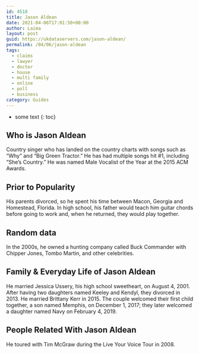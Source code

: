```yaml
---
id: 4518
title: Jason Aldean
date: 2021-04-06T17:01:50+00:00
author: Laima
layout: post
guid: https://ukdataservers.com/jason-aldean/
permalink: /04/06/jason-aldean
tags:
  - claims
  - lawyer
  - doctor
  - house
  - multi family
  - online
  - poll
  - business
category: Guides
---
```


* some text
{: toc}


## Who is Jason Aldean
                  
                  
                  
Country singer who has landed on the country charts with songs such as &#8220;Why&#8221; and &#8220;Big Green Tractor.&#8221; He has had multiple songs hit #1, including &#8220;She&#8217;s Country.&#8221; He was named Male Vocalist of the Year at the 2015 ACM Awards.
                  
              
            
              
            
                
                
                
## Prior to Popularity
                  
                  
                  
His parents divorced, so he spent his time between Macon, Georgia and Homestead, Florida. In high school, his father would teach him guitar chords before going to work and, when he returned, they would play together.
                  
              
            
              
            
                
                
                
## Random data
                  
                  
                  
In the 2000s, he owned a hunting company called Buck Commander with Chipper Jones, Tombo Martin, and other celebrities.
                  
              
            
              
            
                
                
                
## Family & Everyday Life of Jason Aldean
                  
                  
                  
He married Jessica Ussery, his high school sweetheart, on August 4, 2001. After having two daughters named Keeley and Kendyl, they divorced in 2013. He married Brittany Kerr in 2015. The couple welcomed their first child together, a son named Memphis, on December 1, 2017; they later welcomed a daughter named Navy on February 4, 2019. 
                  
              
            
              
            
                
                
                
## People Related With Jason Aldean
                  
                  
                  
He toured with Tim McGraw during the Live Your Voice Tour in 2008.
                  
              
            
              
            
                
              
            
              
              
            
            
              
            
          
          
          